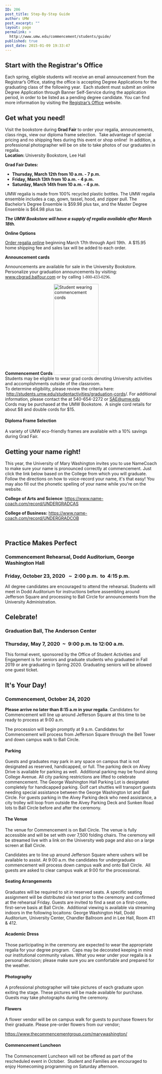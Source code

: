 ```yaml
---
ID: 206
post_title: Step-By-Step Guide
author: UMW
post_excerpt: ""
layout: page
permalink: >
  http://www.umw.edu/commencement/students/guide/
published: true
post_date: 2015-01-09 19:33:47
---
```

<h2>Start with the Registrar's Office</h2>
Each spring, eligible students will receive an email announcement from the Registrar’s Office, stating the office is accepting Degree Applications for the graduating class of the following year.  Each student must submit an online Degree Application through Banner Self-Service during the application period, in order to be listed as a pending degree candidate. You can find more information by visiting the <a href="http://academics.umw.edu/registrar/graduation-information/">Registrar’s Office</a> website.
<h2>Get what you need!</h2>
<div>Visit the bookstore during <strong>Grad Fair</strong> to order your regalia, announcements, class rings, view our diploma frame selection.  Take advantage of special pricing and no shipping fees during this event or shop online!  In addition, a professional photographer will be on site to take photos of our graduates in regalia.</div>
<div></div>
<div><strong>Location: </strong>University Bookstore, Lee Hall</div>
<div>

<strong>Grad Fair Dates:  </strong>
<ul>
 	<li><strong>Thursday, March 12th from 10 a.m. - 7 p.m.</strong></li>
 	<li><strong>Friday, March 13th from 10 a.m. - 4 p.m.
</strong></li>
 	<li><strong>Saturday, March 14th from 10 a.m. - 4 p.m.</strong></li>
</ul>
UMW regalia is made from 100% recycled plastic bottles. The UMW regalia ensemble includes a cap, gown, tassel, hood, and zipper pull. The Bachelor’s Degree Ensemble is $59.98 plus tax, and the Master Degree Ensemble is $64.98 plus tax.

<strong><em>The UMW Bookstore will have a supply of regalia available after March 18th<span style="color: #333333;font-family: 'Helvetica',sans-serif">.</span></em></strong>

<strong>Online Options</strong>

</div>
<div>

<a href="https://umw.shopoakhalli.com/purchasewizard/Welcome">Order regalia online</a> beginning March 17th through April 19th.  A $15.95 home shipping fee and sales tax will be added to each order.

<strong>Announcement cards</strong>

Announcements are available for sale in the University Bookstore. Personalize your graduation announcements by visiting: <a href="http://www.cbgrad.balfour.com">www.cbgrad.balfour.com</a> or by calling<span style="color: #212121;font-family: 'Times New Roman',serif"> 1-800-433-0296.</span>
<div><strong>Commencement Cords</strong>
<a href="http://www.umw.edu/commencement/wp-content/uploads/sites/13/2015/01/cordscrop.png"><img class="alignright wp-image-467 size-medium" src="http://www.umw.edu/commencement/wp-content/uploads/sites/13/2015/01/cordscrop-148x300.png" alt="Student wearing commencement cords" width="148" height="300" /></a></div>
<div>Students may be eligible to wear grad cords denoting University activities and accomplishments outside of the classroom.</div>
<div>To determine eligibility, please review the criteria here:  <a href="https://students.umw.edu/studentactivities/graduation-cords/">http://students.umw.edu/studentactivities/graduation-cords</a>/. For additional information, please contact the at 540-654-2272 or <a href="mailto:SAE@umw.edu">SAE@umw.edu</a></div>
<div>Cords may be purchased at the UMW Bookstore.  A single cord retails for about $8 and double cords for $15.</div>
<h4>Diploma Frame Selection</h4>
A variety of UMW eco-friendly frames are available with a 10% savings during Grad Fair.
<h2>Getting your name right!</h2>
This year, the University of Mary Washington invites you to use NameCoach to make sure your name is pronounced correctly at commencement. Just click the link below based on the College from which you will graduate. Follow the directions on how to voice-record your name, it's that easy! You may also fill out the phonetic spelling of your name while you're on the website.

<strong>College of Arts and Science</strong>: https://www.name-coach.com/record/UNDERGRADCAS

<strong>College of Business:</strong> https://www.name-coach.com/record/UNDERGRADCOB

</div>
&nbsp;
<h2>Practice Makes Perfect</h2>
<h3>Commencement Rehearsal, Dodd Auditorium, George Washington Hall</h3>
<h3>Friday, October 23, 2020   ~  2:00 p.m.  to  4:15 p.m.</h3>
All degree candidates are encouraged to attend the rehearsal<em><strong>. </strong></em> Students will meet in Dodd Auditorium for instructions before assembling around Jefferson Square and processing to Ball Circle for announcements from the University Administration.
<div>
<h2>Celebrate!</h2>
</div>
<h3>Graduation Ball, The Anderson Center</h3>
<h3>Thursday, May 7, 2020  ~  9:00 p.m. to 12:00 a.m.</h3>
This formal event, sponsored by the Office of Student Activities and Engagement is for seniors and graduate students who graduated in Fall 2019 or are graduating in Spring 2020. Graduating seniors will be allowed one guest ticket.
<h2>It's Your Day!</h2>
<h3>Commencement, October 24, 2020</h3>
<strong>Please arrive no later than 8:15 a.m in your regalia</strong>. Candidates for Commencement will line up around Jefferson Square at this time to be ready to process at 9:00 a.m.

The procession will begin promptly at 9 a.m. Candidates for Commencement will process from Jefferson Square through the Bell Tower and down campus walk to Ball Circle.
<h4>Parking</h4>
Guests and graduates may park in any space on campus that is not designated as reserved, handicapped, or full. The parking deck on Alvey Drive is available for parking as well.  Additional parking may be found along College Avenue. All city parking restrictions are lifted to celebrate commencement. The George Washington Hall Parking Lot is designated completely for handicapped parking. Golf cart shuttles will transport guests needing special assistance between the George Washington lot and Ball Circle. For guests parking in the Alvey Parking deck who need assistance, a city trolley will loop from outside the Alvey Parking Deck and Sunken Road lots to Ball Circle before and after the ceremony.
<h4>The Venue</h4>
The venue for Commencement is on Ball Circle. The venue is fully accessible and will be set with over 7,500 folding chairs. The ceremony will be streamed live with a link on the University web page and also on a large screen at Ball Circle.

Candidates are to line up around Jefferson Square where ushers will be available to assist. At 9:00 a.m. the candidates for undergraduate commencement will process down campus walk and onto Ball Circle.  All guests are asked to clear campus walk at 9:00 for the processional.
<h4>Seating Arrangements</h4>
Graduates will be required to sit in reserved seats. A specific seating assignment will be distributed via text prior to the ceremony and confirmed at the rehearsal Friday. Guests are invited to find a seat on a first-come, first-serve basis at Ball Circle.  Additional viewing is available via streaming indoors in the following locaitons: George Washington Hall, Dodd Auditorium, University Center, Chandler Ballroom and in Lee Hall, Room 411 &amp; 412.
<h4>Academic Dress</h4>
Those participating in the ceremony are expected to wear the appropriate regalia for your degree program.  Caps may be decorated keeping in mind our institutional community values. What you wear under your regalia is a personal decision; please make sure you are comfortable and prepared for the weather.
<h4>Photography</h4>
A professional photographer will take pictures of each graduate upon exiting the stage. These pictures will be made available for purchase. Guests may take photographs during the ceremony.
<h4>Flowers</h4>
A flower vendor will be on campus walk for guests to purchase flowers for their graduate. Please pre-order flowers from our vendor;

<a href="https://www.thecommencementgroup.com/marywashington/">https://www.thecommencementgroup.com/marywashington/</a>
<h4>Commencement Luncheon</h4>
The Commencement Luncheon will not be offered as part of the rescheduled event in October.  Student and Families are encouraged to enjoy Homecoming programming on Saturday afternoon.